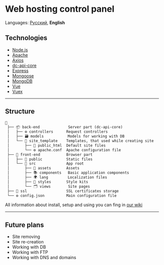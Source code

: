 # Web hosting control panel

Languages: [Русский](https://github.com/MayerDevelopment/WHP/blob/master/README.ru.md), **English**

## Technologies

* [Node.js](https://github.com/nodejs/node)
* [Apache](https://httpd.apache.org)
* [Axios](https://github.com/axios/axios)
* [dc-api-core](https://github.com/DimaCrafter/dc-api-core)
* [Express](https://github.com/expressjs/express)
* [Mongoose](https://github.com/Automattic/mongoose)
* [MongoDB](https://github.com/mongodb/mongo)
* [Vue](https://github.com/vuejs/vue)
* [Vuex](https://github.com/vuejs/vuex)

---

## Structure

```txt
📙
 ├── 📦 back-end             Server part (dc-api-core)
 │   ├── ⚙️ controllers      Request controllers
 │   ├── 🗃️ models           Models for working with DB
 │   └── 📁 site_template    Templates, that used while creating site
 │       ├── 📁 public_html  Default site files
 │       └── ⚙️ apache.conf  Apache configuration file
 ├── 📰 front-end            Browser part
 │   ├── 📁 public           Static files
 │   └── 📁 src              App root
 │       ├── 💽 assets       Assets
 │       ├── 📚 components   Basic application components
 │       ├── 🌍 lang         Localization files
 │       ├── 🎨 styles       Style kits
 │       └── 🗂️ views        Site pages
 ├── 🔐 ssl                  SSL certificates storage
 └── ⚙️ config.json          Main configuration file
```

All information about install, setup and using you can fing in [our wiki](https://github.com/MayerDevelopment/WHP/wiki)

---

## Future plans

* Site removing
* Site re-creation
* Working with DB
* Working with FTP
* Working with DNS and domains
